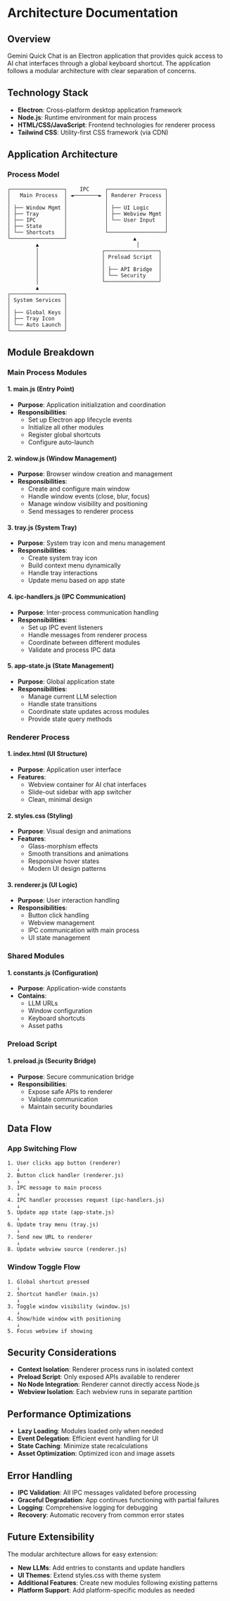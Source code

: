 # Architecture Documentation

## Overview

Gemini Quick Chat is an Electron application that provides quick access to AI chat interfaces through a global keyboard shortcut. The application follows a modular architecture with clear separation of concerns.

## Technology Stack

- **Electron**: Cross-platform desktop application framework
- **Node.js**: Runtime environment for main process
- **HTML/CSS/JavaScript**: Frontend technologies for renderer process
- **Tailwind CSS**: Utility-first CSS framework (via CDN)

## Application Architecture

### Process Model

```
┌─────────────────┐    IPC     ┌──────────────────┐
│   Main Process  │ ◄────────► │ Renderer Process │
│                 │            │                  │
│ ├── Window Mgmt │            │ ├── UI Logic     │
│ ├── Tray        │            │ ├── Webview Mgmt │
│ ├── IPC         │            │ └── User Input   │
│ ├── State       │            │                  │
│ └── Shortcuts   │            └──────────────────┘
└─────────────────┘                     ▲
         ▲                               │
         │                    ┌─────────────────┐
         │                    │ Preload Script  │
         │                    │                 │
         │                    │ ├── API Bridge  │
         │                    │ └── Security    │
         │                    └─────────────────┘
         ▲
┌─────────────────┐
│ System Services │
│                 │
│ ├── Global Keys │
│ ├── Tray Icon   │
│ └── Auto Launch │
└─────────────────┘
```

## Module Breakdown

### Main Process Modules

#### 1. main.js (Entry Point)
- **Purpose**: Application initialization and coordination
- **Responsibilities**:
  - Set up Electron app lifecycle events
  - Initialize all other modules
  - Register global shortcuts
  - Configure auto-launch

#### 2. window.js (Window Management)
- **Purpose**: Browser window creation and management
- **Responsibilities**:
  - Create and configure main window
  - Handle window events (close, blur, focus)
  - Manage window visibility and positioning
  - Send messages to renderer process

#### 3. tray.js (System Tray)
- **Purpose**: System tray icon and menu management
- **Responsibilities**:
  - Create system tray icon
  - Build context menu dynamically
  - Handle tray interactions
  - Update menu based on app state

#### 4. ipc-handlers.js (IPC Communication)
- **Purpose**: Inter-process communication handling
- **Responsibilities**:
  - Set up IPC event listeners
  - Handle messages from renderer process
  - Coordinate between different modules
  - Validate and process IPC data

#### 5. app-state.js (State Management)
- **Purpose**: Global application state
- **Responsibilities**:
  - Manage current LLM selection
  - Handle state transitions
  - Coordinate state updates across modules
  - Provide state query methods

### Renderer Process

#### 1. index.html (UI Structure)
- **Purpose**: Application user interface
- **Features**:
  - Webview container for AI chat interfaces
  - Slide-out sidebar with app switcher
  - Clean, minimal design

#### 2. styles.css (Styling)
- **Purpose**: Visual design and animations
- **Features**:
  - Glass-morphism effects
  - Smooth transitions and animations
  - Responsive hover states
  - Modern UI design patterns

#### 3. renderer.js (UI Logic)
- **Purpose**: User interaction handling
- **Responsibilities**:
  - Button click handling
  - Webview management
  - IPC communication with main process
  - UI state management

### Shared Modules

#### 1. constants.js (Configuration)
- **Purpose**: Application-wide constants
- **Contains**:
  - LLM URLs
  - Window configuration
  - Keyboard shortcuts
  - Asset paths

### Preload Script

#### 1. preload.js (Security Bridge)
- **Purpose**: Secure communication bridge
- **Responsibilities**:
  - Expose safe APIs to renderer
  - Validate communication
  - Maintain security boundaries

## Data Flow

### App Switching Flow

```
1. User clicks app button (renderer)
   ↓
2. Button click handler (renderer.js)
   ↓
3. IPC message to main process
   ↓
4. IPC handler processes request (ipc-handlers.js)
   ↓
5. Update app state (app-state.js)
   ↓
6. Update tray menu (tray.js)
   ↓
7. Send new URL to renderer
   ↓
8. Update webview source (renderer.js)
```

### Window Toggle Flow

```
1. Global shortcut pressed
   ↓
2. Shortcut handler (main.js)
   ↓
3. Toggle window visibility (window.js)
   ↓
4. Show/hide window with positioning
   ↓
5. Focus webview if showing
```

## Security Considerations

- **Context Isolation**: Renderer process runs in isolated context
- **Preload Script**: Only exposed APIs available to renderer
- **No Node Integration**: Renderer cannot directly access Node.js
- **Webview Isolation**: Each webview runs in separate partition

## Performance Optimizations

- **Lazy Loading**: Modules loaded only when needed
- **Event Delegation**: Efficient event handling for UI
- **State Caching**: Minimize state recalculations
- **Asset Optimization**: Optimized icon and image assets

## Error Handling

- **IPC Validation**: All IPC messages validated before processing
- **Graceful Degradation**: App continues functioning with partial failures
- **Logging**: Comprehensive logging for debugging
- **Recovery**: Automatic recovery from common error states

## Future Extensibility

The modular architecture allows for easy extension:

- **New LLMs**: Add entries to constants and update handlers
- **UI Themes**: Extend styles.css with theme system
- **Additional Features**: Create new modules following existing patterns
- **Platform Support**: Add platform-specific modules as needed
